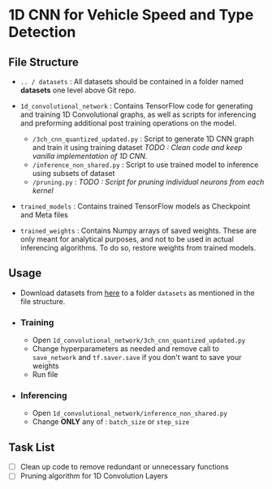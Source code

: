 # 1D CNN for Vehicle Speed and Type Detection

## File Structure

- ```.. / datasets``` : All datasets should be contained in a folder named **datasets** one level above Git repo.

- ```1d_convolutional_network``` : Contains TensorFlow code for generating and training 1D Convolutional graphs, as well as scripts for inferencing and preforming additional post training operations on the model.
  - ```/3ch_cnn_quantized_updated.py``` : Script to generate 1D CNN graph and train it using training dataset _TODO : Clean code and keep vanilla implementation of 1D CNN._
  - ```/inference_non_shared.py``` : Script to use trained model to inference using subsets of dataset
  - ```/pruning.py``` : _TODO : Script for pruning individual neurons from each kernel_
  
- ```trained_models``` : Contains trained TensorFlow models as Checkpoint and Meta files

- ```trained_weights``` : Contains Numpy arrays of saved weights. These are only meant for analytical purposes, and not to be used in actual inferencing algorithms. To do so, restore weights from trained models.

## Usage

- Download datasets from [here](https://drive.google.com/drive/folders/113brHUKjoL7G4Ylv8XASAufMxLbHNbz5?usp=sharing) to a folder ```datasets``` as mentioned in the file structure.

- ### Training
  - Open ```1d_convolutional_network/3ch_cnn_quantized_updated.py```
  - Change hyperparameters as needed and remove call to ```save_network``` and ```tf.saver.save``` if you don't want to save your weights
  - Run file
  
- ### Inferencing
  - Open ```1d_convolutional_network/inference_non_shared.py```
  - Change **ONLY** any of : ```batch_size``` or ```step_size```
  
## Task List

- [ ] Clean up code to remove redundant or unnecessary functions
- [ ] Pruning algorithm for 1D Convolution Layers
